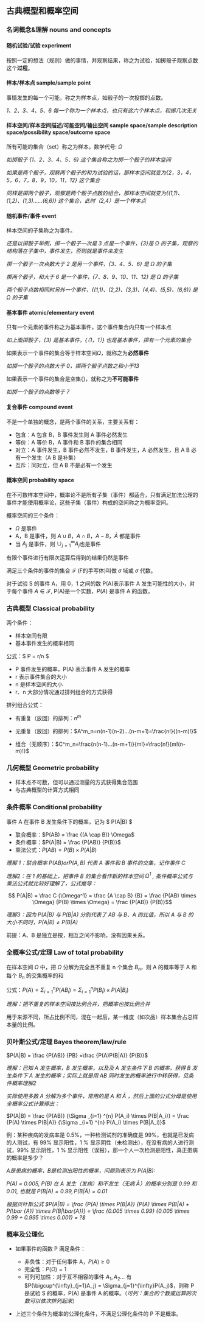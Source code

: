 ## 古典概型和概率空间

### 名词概念&理解 nouns and concepts

#### 随机试验/试验 experiment

按照一定的想法（规则）做的事情，并观察结果，称之为试验，如掷骰子观察点数这个**过程**。

#### 样本/样本点 sample/sample point

事情发生的每一个可能，称之为样本点，如骰子的一次投掷的点数。

*1、2、3、4、5、6 每一个称为一个样本点，也只有这六个样本点，和掷几次无关*

#### 样本空间/样本空间描述/可能空间/输出空间 sample space/sample description space/possibility space/outcome space

所有可能的集合（set）称之为样本，数学代号: $\Omega$​

*如掷骰子 {1、2、3、4、5、6} 这个集合称之为掷一个骰子的样本空间*

*如果是两个骰子，观察两个骰子的和为试验的话，那样本空间就变为{2，3，4，5，6，7，8，9，10，11，12} 这个集合*

*同样是掷两个骰子，观察是两个骰子点数的组合，那样本空间就变为{(1,1)、(1,2)、(1,3)……(6,6)} 这个集合，此时（2,4）是一个样本点*

#### 随机事件/事件 event

样本空间的子集称之为事件。

*还是以掷骰子举例，掷一个骰子一次是 3 点是一个事件，{3}是 $\Omega$ 的子集，观察的结构落在子集中，事件发生，否则就是事件未发生*

*掷一个骰子一次点数大于  2 是另一个事件，{3、4、5、6} 是 $\Omega$ 的子集*

*掷两个骰子，和大于 6 是一个事件，{7、8、9、10、11、12} 是 $\Omega$ 的子集*

*两个骰子点数相同时另外一个事件，{(1,1)、(2,2)、(3,3)、(4,4)、(5,5)、(6,6)} 是 $\Omega$ 的子集*

#### 基本事件 atomic/elementary event

只有一个元素的事件称之为基本事件，这个事件集合内只有一个样本点

*如上面掷骰子，{3} 是基本事件，{（1，1）} 也是基本事件，掷有一个元素的集合*

如果表示一个事件的集合等于样本空间$\Omega$，就称之为**必然事件**

*如掷一个骰子的点数大于 0，掷两个骰子点数之和小于13*

如果表示一个事件的集合是空集{}，就称之为**不可能事件**

*如掷一个骰子的点数等于 7*

#### 复合事件 compound event

不是一个单独的概念，是两个事件的关系，主要关系有：

- 包含：A 包含 B，B 事件发生则 A 事件必然发生
- 等价：A 等价 B，A 事件和 B 事件的集合相同
- 对立：A 事件发生，B 事件必然不发生，B 事件发生，A 必然发生，且 A B 必有一个发生（A B 是补集）
- 互斥：同对立，但 A B 不是必有一个发生

#### 概率空间 probability space

在不可数样本空间中，概率论不是所有子集（事件）都适合，只有满足加法公理的事件才能使用概率论，这些子集（事件）构成的空间称之为概率空间。

概率空间的三个条件：

  - $\Omega$ 是事件
  - A，B 是事件，则 $A \cup B$，$A \cap B$，$A -B$，$\bar A$​  都是事件
  - 当 $A_j$ 是事件，则 $\cup^{\infty}_{j=1}  A_j$​ 也是事件

有限个事件进行有限次运算后得到的结果仍然是事件

满足三个条件的事件的集合 $\mathscr{F}$ (F的手写体)叫做 $\sigma$ 域或 $\sigma$ 代数。

对于试验 S 的事件 A，用 0，1 之间的数 P(A)表示事件 A 发生可能性的大小，对于每个事件 $A\in \mathscr{F}$, P(A)是一个实数，$P(A)$ 是事件 A 的函数。

### 古典概型 Classical probability

两个条件：

- 样本空间有限
- 基本事件发生的概率相同

公式：$ P = r/n $

- P 事件发生的概率，P(A) 表示事件 A 发生的概率
- r 表示事件集合的大小
- n 是样本空间的大小
- r、n 大部分情况通过排列组合的方式获得

排列组合公式：

- 有重复（放回）的排列：$n^m$

- 无重复（放回）的排列：$A^m_n=n(n-1)(n-2)...(n-m+1)=\frac{n!}{(n-m)!}$
- 组合（无顺序）：$C^m_n=\frac{n(n-1)...(n-m+1)}{m!}=\frac{n!}{m!(n-m)!}$


### 几何概型 Geometric probability

- 样本点不可数，但可以通过测量的方式获得集合范围
- 与古典概型的计算方式相同

### 条件概率 Conditional probability

事件 A 在事件 B 发生条件下的概率，记为 $ P(A|B) $

- 联合概率：$P(AB) = \frac {(A \cap B)} \Omega$
- 条件概率：$P(A|B) = \frac {P(AB)} {P(B)}$
- 乘法公式：$P(AB) = P(B) \times P(A|B)$

*理解 1：联合概率 $P(AB) or P(A,B)$ 代表 A 事件和 B 事件的交集，记作事件 C*

*理解2：在 1 的基础上，把事件 B 的集合看作新的样本空间 $\Omega^1$ , 条件概率公式与乘法公式就比较好理解了，公式推导：*

$$ P(A|B) = \frac C {\Omega^1} = \frac {A \cap B} {B} = \frac {P(AB) \times \Omega} {P(B) \times \Omega} = \frac  {P(AB)} {P(B)}$$

*理解3：因为 $P(A|B)$ 与 $P(B|A)$ 分别代表了 AB 与 B、A 的比值，所以 A 与 B 的大小不同时，$P(A|B) \neq P(B|A)$*

前提：A、B 是独立是按，相互之间不影响，没有因果关系。

### 全概率公式/定理 Law of total probability

在样本空间 $\Omega$ 中，把 $\Omega$ 分解为完全且不重复 n 个集合 $B_n$，则 A 的概率等于 A 和每个 $B_n$ 的交集概率的和

公式：$P(A) = \Sigma ^n_{i=1} P(AB_i) = \Sigma ^n_{i=1} P(B_i) \times P(A|B_i)$

*理解：把不重复的样本空间按比例合并，把概率也按比例合并*

用于来源不同，所占比例不同，混在一起后，某一维度（如次品）样本集合占总样本量的比例。

### 贝叶斯公式/定理 Bayes theorem/law/rule

 $P(A|B) = \frac {P(AB)} {PB} =\frac {P(A)P(B|A)}  {P(B)}$

*理解：已知 A 发生概率，B 发生概率，以及及 A 发生条件下 B 的概率，获得 B 发生条件下 A 发生的概率；实际上就是用 AB 同时发生的概率进行中转获得，见条件概率理解2*

*实际使用多数 A 分解为多个事件，常用的是 A 和 $\bar {A}$ ，然后上面的公式分母是使用全概率公式计算得出：*

$P(A|B) = \frac {P(AB)} {\Sigma _{i=1} ^{n} P(A_i) \times P(B|A_i)} = \frac {P(A) \times P(B|A)}  {\Sigma _{i=1} ^{n} P(A_i) \times P(B|A_i)}$

例：某种疾病的发病率是 0.5%，一种检测试剂的准确度是 99%，也就是已发病的人测试，有 99% 显示阳性，1 % 显示阴性（未检测出），在没有病的人进行测试，99% 显示阴性，1 % 显示阳性（误报），那一个人一次检测是阳性，真正患病的概率是多少？

*A是患病的概率，B是检测出阳性的概率，问题则表示为 P(A|B):*

*P(A) = 0.005, P(B) 在 A 发生（发病）和不发生（无病 $\bar {A}$）的概率分别是 0.99 和 0.01, 也就是 $P(B|A) = 0.99, P(B| \bar{A}) = 0.01$*

*根据贝叶斯公式 $P(A|B) = \frac {P(A) \times P(B|A)} {P(A) \times P(B|A) + P(\bar {A}) \times P(B|\bar{A})} = \frac {0.005 \times 0.99} {0.005 \times 0.99 + 0.995 \times 0.001} = ?$*



### 概率及公理化

- 如果事件的函数 P 满足条件：

  - 非负性：对于任何事件 A，$P(A)\geq0$
  - 完全性：$P(\Omega) = 1$
  - 可列可加性：对于互不相容的事件 $A_1,A_2...$ 有 $P(\bigcup^{\infty}_{j=1}A_j) = \Sigma_{j=1}^{\infty}P(A_j)$，则称 P 是试验 S 的概率，P(A) 是事件 A 的概率。（*可列：集合的个数或运算的次数可以依次排列起来*）


- 上述三个条件为概率的公理化条件，不满足公理化条件的 P 不是概率。

  